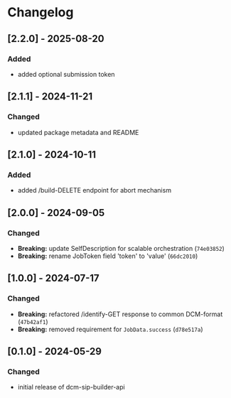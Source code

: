# Changelog

## [2.2.0] - 2025-08-20

### Added

- added optional submission token

## [2.1.1] - 2024-11-21

### Changed

- updated package metadata and README

## [2.1.0] - 2024-10-11

### Added

- added /build-DELETE endpoint for abort mechanism

## [2.0.0] - 2024-09-05

### Changed

- **Breaking:** update SelfDescription for scalable orchestration (`74e03852`)
- **Breaking:** rename JobToken field 'token' to 'value' (`66dc2010`)

## [1.0.0] - 2024-07-17

### Changed

- **Breaking:** refactored /identify-GET response to common DCM-format (`47b42af1`)
- **Breaking:** removed requirement for `JobData.success` (`d78e517a`)

## [0.1.0] - 2024-05-29

### Changed

- initial release of dcm-sip-builder-api
